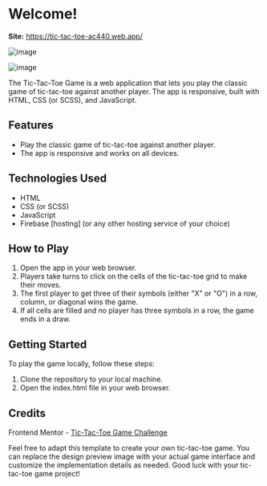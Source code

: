 # Welcome!


**Site:** https://tic-tac-toe-ac440.web.app/

![image](https://github.com/Ajr-r/Tic-Tac-Toe/assets/100711675/f780997c-5920-4229-95f4-9f46fec3a511)

![image](https://github.com/Ajr-r/Tic-Tac-Toe/assets/100711675/17819ccd-471f-4657-b3a6-63a039fae390)

The Tic-Tac-Toe Game is a web application that lets you play the classic game of tic-tac-toe against another player. The app is responsive, built with HTML, CSS (or SCSS), and JavaScript.

## Features

- Play the classic game of tic-tac-toe against another player.
- The app is responsive and works on all devices.

## Technologies Used

- HTML
- CSS (or SCSS)
- JavaScript
- Firebase [hosting] (or any other hosting service of your choice)

## How to Play

1. Open the app in your web browser.
2. Players take turns to click on the cells of the tic-tac-toe grid to make their moves.
3. The first player to get three of their symbols (either "X" or "O") in a row, column, or diagonal wins the game.
4. If all cells are filled and no player has three symbols in a row, the game ends in a draw.

## Getting Started

To play the game locally, follow these steps:

1. Clone the repository to your local machine.
2. Open the index.html file in your web browser.

## Credits

Frontend Mentor - [Tic-Tac-Toe Game Challenge](https://www.frontendmentor.io/challenges/tic-tac-toe-game-rLIG0iOQY)

Feel free to adapt this template to create your own tic-tac-toe game. You can replace the design preview image with your actual game interface and customize the implementation details as needed. Good luck with your tic-tac-toe game project!
